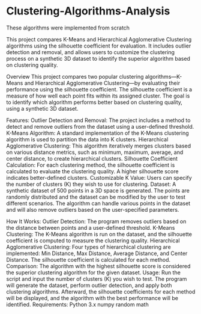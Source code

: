# Clustering-Algorithms-Analysis
These algorithms were implemented from scratch

This project compares K-Means and Hierarchical Agglomerative Clustering algorithms using the silhouette coefficient for evaluation. It includes outlier detection and removal, and allows users to customize the clustering process on a synthetic 3D dataset to identify the superior algorithm based on clustering quality.

Overview
This project compares two popular clustering algorithms—K-Means and Hierarchical Agglomerative Clustering—by evaluating their performance using the silhouette coefficient. The silhouette coefficient is a measure of how well each point fits within its assigned cluster. The goal is to identify which algorithm performs better based on clustering quality, using a synthetic 3D dataset.

Features:
Outlier Detection and Removal: The project includes a method to detect and remove outliers from the dataset using a user-defined threshold.
K-Means Algorithm: A standard implementation of the K-Means clustering algorithm is used to partition the data into K clusters.
Hierarchical Agglomerative Clustering: This algorithm iteratively merges clusters based on various distance metrics, such as minimum, maximum, average, and center distance, to create hierarchical clusters.
Silhouette Coefficient Calculation: For each clustering method, the silhouette coefficient is calculated to evaluate the clustering quality. A higher silhouette score indicates better-defined clusters.
Customizable K Value: Users can specify the number of clusters (K) they wish to use for clustering.
Dataset:
A synthetic dataset of 500 points in a 3D space is generated. The points are randomly distributed and the dataset can be modified by the user to test different scenarios. The algorithm can handle various points in the dataset and will also remove outliers based on the user-specified parameters.

How It Works:
Outlier Detection: The program removes outliers based on the distance between points and a user-defined threshold.
K-Means Clustering: The K-Means algorithm is run on the dataset, and the silhouette coefficient is computed to measure the clustering quality.
Hierarchical Agglomerative Clustering: Four types of hierarchical clustering are implemented: Min Distance, Max Distance, Average Distance, and Center Distance. The silhouette coefficient is calculated for each method.
Comparison: The algorithm with the highest silhouette score is considered the superior clustering algorithm for the given dataset.
Usage:
Run the script and input the number of clusters (K) you wish to test.
The program will generate the dataset, perform outlier detection, and apply both clustering algorithms.
Afterward, the silhouette coefficients for each method will be displayed, and the algorithm with the best performance will be identified.
Requirements:
Python 3.x
numpy
random
math
